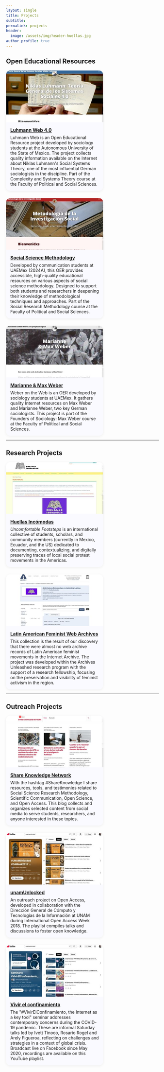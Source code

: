```yaml
---
layout: single
title: Projects
subtitle:
permalink: projects
header:
  image: /assets/img/header-huellas.jpg
author_profile: true
---
```


## Open Educational Resources

<div style="display: flex; flex-wrap: wrap; gap: 24px;">

  <!-- Luhmann Web 4.0 -->
  <div style="width: 320px; background: #fafaff; border-radius: 14px; overflow: hidden; box-shadow: 0 2px 8px #eee;">
    <img src="/assets/img/Img_Luhmann.jpg" alt="Luhmann Web" style="width: 100%; height: 170px; object-fit: cover;">
    <div style="padding: 14px;">
      <h3 style="margin:0 0 6px 0; font-size:1.1em;">
        <a href="https://rosariorogel.net/luhmann/" target="_blank">Luhmann Web 4.0</a>
      </h3>
      <p style="margin:0;">
        Luhmann Web is an Open Educational Resource project developed by sociology students at the Autonomous University of the State of Mexico. The project collects quality information available on the Internet about Niklas Luhmann's Social Systems Theory, one of the most influential German sociologists in the discipline. Part of the Complexity and Systems Theory course at the Faculty of Political and Social Sciences.
      </p>
    </div>
  </div>

  <!-- Metodología de la Investigación Social -->
  <div style="width: 320px; background: #fafaff; border-radius: 14px; overflow: hidden; box-shadow: 0 2px 8px #eee;">
    <img src="/assets/img/Img_Metodos.jpg" alt="Social Science Methodology" style="width: 100%; height: 170px; object-fit: cover;">
    <div style="padding: 14px;">
      <h3 style="margin:0 0 6px 0; font-size:1.1em;">
        <a href="https://rosariorogel.net/metodologia/" target="_blank">Social Science Methodology</a>
      </h3>
      <p style="margin:0;">
        Developed by communication students at UAEMex (2024A), this OER provides accessible, high-quality educational resources on various aspects of social science methodology. Designed to support both students and researchers in deepening their knowledge of methodological techniques and approaches. Part of the Social Research Methodology course at the Faculty of Political and Social Sciences.
      </p>
    </div>
  </div>

  <!-- Marianne & Max Weber -->
  <div style="width: 320px; background: #fafaff; border-radius: 14px; overflow: hidden; box-shadow: 0 2px 8px #eee;">
    <img src="/assets/img/Img_Weber.jpg" alt="Marianne & Max Weber" style="width: 100%; height: 170px; object-fit: cover;">
    <div style="padding: 14px;">
      <h3 style="margin:0 0 6px 0; font-size:1.1em;">
        <a href="https://rosariorogel.net/weberweb" target="_blank">Marianne & Max Weber</a>
      </h3>
      <p style="margin:0;">
        Weber on the Web is an OER developed by sociology students at UAEMex. It gathers quality Internet resources on Max Weber and Marianne Weber, two key German sociologists. This project is part of the Founders of Sociology: Max Weber course at the Faculty of Political and Social Sciences.
      </p>
    </div>
  </div>

</div>

---

## Research Projects

<div style="display: flex; flex-wrap: wrap; gap: 24px;">

  <!-- Huellas Incómodas -->
  <div style="width: 320px; background: #fafaff; border-radius: 14px; overflow: hidden; box-shadow: 0 2px 8px #eee;">
    <img src="/assets/img/Img_Huellas.jpg" alt="Huellas Incómodas" style="width: 100%; height: 170px; object-fit: cover;">
    <div style="padding: 14px;">
      <h3 style="margin:0 0 6px 0; font-size:1.1em;">
        <a href="https://idrhku.org/huellasincomodas/" target="_blank">Huellas Incómodas</a>
      </h3>
      <p style="margin:0;">
        <em>Uncomfortable Footsteps</em> is an international collective of students, scholars, and community members (currently in Mexico, Ecuador, and the US) dedicated to documenting, contextualizing, and digitally preserving traces of local social protest movements in the Americas.
      </p>
    </div>
  </div>

  <!-- Archivos Feministas de América Latina -->
  <div style="width: 320px; background: #fafaff; border-radius: 14px; overflow: hidden; box-shadow: 0 2px 8px #eee;">
    <img src="/assets/img/Img_Archives.jpg" alt="Latin American Feminist Web Archives" style="width: 100%; height: 170px; object-fit: cover;">
    <div style="padding: 14px;">
      <h3 style="margin:0 0 6px 0; font-size:1.1em;">
        <a href="https://archive-it.org/collections/20068" target="_blank">Latin American Feminist Web Archives</a>
      </h3>
      <p style="margin:0;">
        This collection is the result of our discovery that there were almost no web archive records of Latin American feminist movements in the Internet Archive. The project was developed within the Archives Unleashed research program with the support of a research fellowship, focusing on the preservation and visibility of feminist activism in the region.
      </p>
    </div>
  </div>

</div>

---

## Outreach Projects

<div style="display: flex; flex-wrap: wrap; gap: 24px;">

  <!-- Share Knowledge Network -->
  <div style="width: 320px; background: #fafaff; border-radius: 14px; overflow: hidden; box-shadow: 0 2px 8px #eee;">
    <img src="/assets/img/Img_Blog.jpg" alt="Share Knowledge Blog" style="width: 100%; height: 170px; object-fit: cover;">
    <div style="padding: 14px;">
      <h3 style="margin:0 0 6px 0; font-size:1.1em;">
        <a href="https://shareknowledgenetwork.wordpress.com" target="_blank">Share Knowledge Network</a>
      </h3>
      <p style="margin:0;">
        With the hashtag #ShareKnowledge I share resources, tools, and testimonies related to Social Science Research Methodology, Scientific Communication, Open Science, and Open Access. This blog collects and organizes selected content from social media to serve students, researchers, and anyone interested in these topics.
      </p>
    </div>
  </div>

  <!-- UNAMUnlocked playlist -->
  <div style="width: 320px; background: #fafaff; border-radius: 14px; overflow: hidden; box-shadow: 0 2px 8px #eee;">
    <img src="/assets/img/Img_UNAM.jpg" alt="unamUnlocked Playlist" style="width: 100%; height: 170px; object-fit: cover;">
    <div style="padding: 14px;">
      <h3 style="margin:0 0 6px 0; font-size:1.1em;">
        <a href="https://www.youtube.com/playlist?list=PLLDz9GYV7-mjdPmdyQtXgXhFvIOk-D34F" target="_blank">unamUnlocked</a>
      </h3>
      <p style="margin:0;">
        An outreach project on Open Access, developed in collaboration with the Dirección General de Cómputo y Tecnologías de la Información at UNAM during International Open Access Week 2018. The playlist compiles talks and discussions to foster open knowledge.
      </p>
    </div>
  </div>

  <!-- Vivir el confinamiento playlist -->
  <div style="width: 320px; background: #fafaff; border-radius: 14px; overflow: hidden; box-shadow: 0 2px 8px #eee;">
    <img src="/assets/img/Img_Vivir.jpg" alt="Vivir el confinamiento Playlist" style="width: 100%; height: 170px; object-fit: cover;">
    <div style="padding: 14px;">
      <h3 style="margin:0 0 6px 0; font-size:1.1em;">
        <a href="https://www.youtube.com/playlist?list=PLLDz9GYV7-mgOpCdYi5yCczxq8pyy0Oko" target="_blank">Vivir el confinamiento</a>
      </h3>
      <p style="margin:0;">
        The "#VivirElConfinamiento, the Internet as a key tool" seminar addresses contemporary concerns during the COVID-19 pandemic. These are informal Saturday talks led by Ivett Tinoco, Rosario Rogel and Arely Figueroa, reflecting on challenges and strategies in a context of global crisis. Broadcast live on Facebook since May 2020, recordings are available on this YouTube playlist.
      </p>
    </div>
  </div>

</div>
